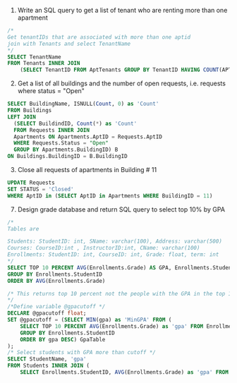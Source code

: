 1. Write an SQL query to get a list of tenant who are renting more than one apartment
```SQL
/*
Get tenantIDs that are associated with more than one aptid
join with Tenants and select TenantName
*/
SELECT TenantName 
FROM Tenants INNER JOIN 
    (SELECT TenantID FROM AptTenants GROUP BY TenantID HAVING COUNT(APTID) > 1) T ON Tenants.TenantID = T.TenantID
```

2. Get a list of all buildings and the number of open requests, i.e. requests where status = "Open"

```SQL
SELECT BuildingName, ISNULL(Count, 0) as 'Count'
FROM Buildings 
LEFT JOIN
  (SELECT BuildindID, Count(*) as 'Count'
  FROM Requests INNER JOIN 
  Apartments ON Apartments.AptID = Requests.AptID
  WHERE Requests.Status = "Open"
  GROUP BY Apartments.BuildingID) B 
ON Buildings.BuildingID = B.BuildingID
```

3. Close all requests of apartments in Building # 11
```SQL
UPDATE Requests
SET STATUS = 'Closed'
WHERE AptID in (SELECT AptID in Apartments WHERE BuildingID = 11)
```

7. Design grade database and return SQL query to select top 10% by GPA
```SQL
/*
Tables are

Students: StudentID: int, SName: varchar(100), Address: varchar(500)
Courses: CourseID:int , InstructorID:int, CName: varchar(100)
Enrollments: StudentID: int, CourseID: int, Grade: float, term: int
*/
SELECT TOP 10 PERCENT AVG(Enrollments.Grade) AS GPA, Enrollments.StudentID FROM Enrollments 
GROUP BY Enrollments.StudentID
ORDER BY AVG(Enrollments.Grade)

/* This returns top 10 percent not the people with the GPA in the top 10 percent.
*/
/*Define variable @gpacutoff */
DECLARE @gpacutoff float;
SET @gpacutoff = (SELECT MIN(gpa) as 'MinGPA' FROM (
    SELECT TOP 10 PERCENT AVG(Enrollments.Grade) as 'gpa' FROM Enrollments
    GROUP BY Enrollments.StudentID
    ORDER BY gpa DESC) GpaTable
);
/* Select students with GPA more than cutoff */
SELECT StudentName, 'gpa' 
FROM Students INNER JOIN (
    SELECT Enrollments.StudentID, AVG(Enrollments.Grade) as 'gpa' FROM Enrollments GROUP BY Enrollments.StudentID HAVING AVG(Enrollments.Grade) >= @gpacutoff) GpaStuds ON GpaStuds.StudentID = Students.StudentID ;
```